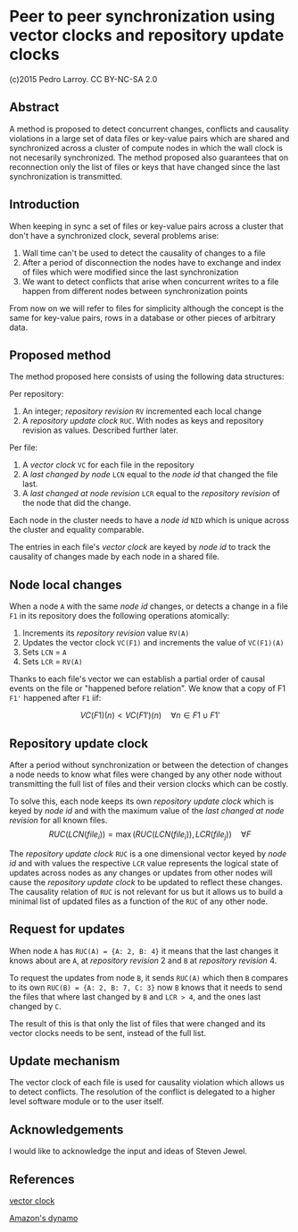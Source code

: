 # Peer to peer synchronization using vector clocks and repository update clocks

(c)2015 Pedro Larroy. CC BY-NC-SA 2.0

## Abstract

A method is proposed to detect concurrent changes, conflicts and causality violations in a large set of data files or key-value pairs which are shared and synchronized across a cluster of compute nodes in which the wall clock is not necesarily synchronized. The method proposed also guarantees that on reconnection only the list of files or keys that have changed since the last synchronization is transmitted.

## Introduction

When keeping in sync a set of files or key-value pairs across a cluster that don't have a synchronized clock, several problems arise:

1. Wall time can't be used to detect the causality of changes to a file
2. After a period of disconnection the nodes have to exchange and index of files which were modified since the last synchronization
3. We want to detect conflicts that arise when concurrent writes to a file happen from different nodes between synchronization points

From now on we will refer to files for simplicity although the concept is the same for key-value pairs, rows in a database or other pieces of arbitrary data.


## Proposed method

The method proposed here consists of using the following data structures:

Per repository:

1. An integer; *repository revision*  `RV` incremented each local change
2. A *repository update clock* `RUC`. With nodes as keys and repository revision as values. Described further later.

Per file:

1. A *vector clock* `VC` for each file in the repository
2. A *last changed by node* `LCN` equal to the *node id* that changed the file last.
3. A *last changed at node revision* `LCR` equal to the *repository revision* of the node that did the change. 

Each node in the cluster needs to have a *node id* `NID` which is unique across the cluster and equality comparable.

The entries in each file's *vector clock* are keyed by *node id* to track the causality of changes made by each node in a shared file.

## Node local changes

When a node `A` with the same *node id* changes, or detects a change in a file `F1` in its repository does the following operations atomically: 

1. Increments its *repository revision* value `RV(A)`
2. Updates the vector clock `VC(F1)` and increments the value of `VC(F1)(A)`
3. Sets `LCN` = `A`
4. Sets `LCR` = `RV(A)`

Thanks to each file's vector we can establish a partial order of causal events on the file or "happened before relation". We know that a copy of F1 `F1'` happened after `F1` iif:   

$$VC(F1)(n) < VC(F1')(n) \quad \forall n \in F1 \cup F1' $$

## Repository update clock

After a period without synchronization or between the detection of changes a node needs to know what files were changed by any other node without transmitting the full list of files and their version clocks which can be costly.

To solve this, each node keeps its own *repository update clock* which is keyed by *node id* and with the maximum value of the *last changed at node revision* for all known files. $$RUC(LCN(file_i)) = \max (RUC(LCN(file_i)), LCR(file_j)) \quad \forall F
$$

The *repository update clock* `RUC` is a one dimensional vector keyed by *node id* and with values the respective `LCR` value represents the logical state of updates across nodes as any changes or updates from other nodes will cause the *repository update clock* to be updated to reflect these changes. The causality relation of `RUC` is not relevant for us but it allows us to build a minimal list of updated files as a function of the `RUC` of any other node.

## Request for updates

When node `A` has ``RUC(A) = {A: 2, B: 4}`` it means that the last changes it knows about are `A`, at *repository revision* 2 and `B` at *repository revision* 4.

To request the updates from node `B`, it sends `RUC(A)` which then `B` compares to its own `RUC(B) = {A: 2, B: 7, C: 3}` now `B` knows that it needs to send the files that where last changed by `B` and `LCR > 4`, and the ones last changed by `C`.

The result of this is that only the list of files that were changed and its vector clocks needs to be sent, instead of the full list.

## Update mechanism

The vector clock of each file is used for causality violation which allows us to detect conflicts. The resolution of the conflict is delegated to a higher level software module or to the user itself.

## Acknowledgements
I would like to acknowledge the input and ideas of Steven Jewel.

## References

[vector clock](http://en.wikipedia.org/wiki/Vector_clock)

[Amazon's dynamo](http://www.allthingsdistributed.com/files/amazon-dynamo-sosp2007.pdf)
